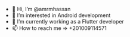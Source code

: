 - 👋 Hi, I’m @amrmhassan
- 👀 I’m interested in Android development
- 🌱 I’m currently working as a Flutter developer
- 📫 How to reach me => +201009114571

<!---
amrmhassan/amrmhassan is a ✨ special ✨ repository because its `README.md` (this file) appears on your GitHub profile.
You can click the Preview link to take a look at your changes.
--->
